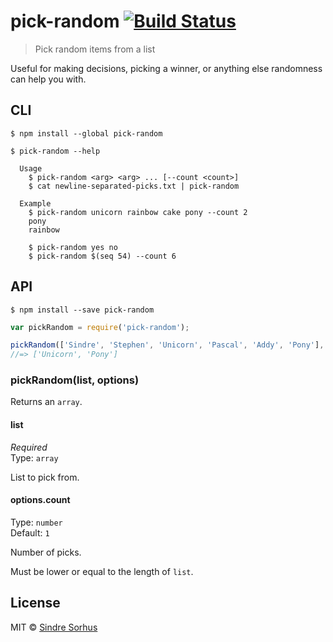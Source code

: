 # pick-random [![Build Status](https://travis-ci.org/sindresorhus/pick-random.svg?branch=master)](https://travis-ci.org/sindresorhus/pick-random)

> Pick random items from a list

Useful for making decisions, picking a winner, or anything else randomness can help you with.


## CLI

```
$ npm install --global pick-random
```

```
$ pick-random --help

  Usage
    $ pick-random <arg> <arg> ... [--count <count>]
    $ cat newline-separated-picks.txt | pick-random

  Example
    $ pick-random unicorn rainbow cake pony --count 2
    pony
    rainbow

    $ pick-random yes no
    $ pick-random $(seq 54) --count 6
```


## API

```
$ npm install --save pick-random
```

```js
var pickRandom = require('pick-random');

pickRandom(['Sindre', 'Stephen', 'Unicorn', 'Pascal', 'Addy', 'Pony'], {count: 2});
//=> ['Unicorn', 'Pony']
```

### pickRandom(list, options)

Returns an `array`.

#### list

*Required*  
Type: `array`

List to pick from.

#### options.count

Type: `number`  
Default: `1`

Number of picks.

Must be lower or equal to the length of `list`.


## License

MIT © [Sindre Sorhus](http://sindresorhus.com)
